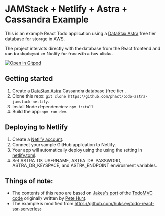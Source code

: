 # JAMStack + Netlify + Astra + Cassandra Example

This is an example React Todo application
using a [DataStax Astra](https://astra.datastax.com/register) free tier database for storage in AWS. 

The project interacts directly with the database from the React frontend and can be deployed on Netlify for free with a few clicks.

[![Open in Gitpod](https://gitpod.io/button/open-in-gitpod.svg)](https://gitpod.io/#https://github.com/phact/todo-astra-jamstack-netlify)

## Getting started
1. Create a [DataStax Astra](https://astra.datastax.com/register) Cassandra database (free tier).
2. Clone this repo: `git clone https://github.com/phact/todo-astra-jamstack-netlify`.
3. Install Node dependencies: `npm install`.
4. Build the app: `npm run dev`.

## Deploying to Netlify
1. Create a [Netlify account](https://app.netlify.com/signup).
2. Connect your sample GitHub application to Netlify.
3. Your app will automatically deploy using the using the setting in [netlify.toml](netlify.toml).
4. Set ASTRA_DB_USERNAME, ASTRA_DB_PASSWORD, ASTRA_DB_KEYSPACE, and ASTRA_ENDPOINT environment variables.

## Things of note:
 - The contents of this repo are based on [Jakes's port](https://github.com/tjake/todo-astra-react-serverless/) of the [TodoMVC code](https://github.com/tastejs/todomvc/tree/master/examples/react) originally written by [Pete Hunt](https://github.com/petehunt).
 - The example is modified from https://github.com/huksley/todo-react-ssr-serverless

